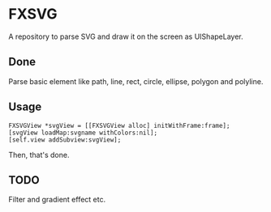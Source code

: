 # FXSVG
A repository to parse SVG and draw it on the screen as UIShapeLayer.

## Done
Parse basic element like path, line, rect, circle, ellipse, polygon and polyline.

## Usage
```
FXSVGView *svgView = [[FXSVGView alloc] initWithFrame:frame];
[svgView loadMap:svgname withColors:nil];
[self.view addSubview:svgView];
```
Then, that's done.

## TODO
Filter and gradient effect etc.


